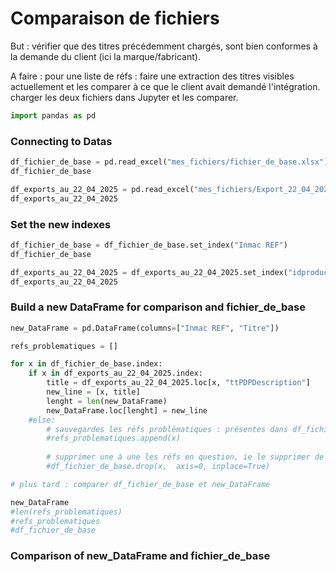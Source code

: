 # Comparaison de fichiers

But : vérifier que des titres précédemment chargés, sont bien conformes à la demande du client (ici la marque/fabricant).

A faire : pour une liste de réfs : faire une extraction des titres visibles actuellement et les comparer à ce que le client avait demandé l'intégration.
charger les deux fichiers dans Jupyter et les comparer.

```python
import pandas as pd
```

### Connecting to Datas

```python
df_fichier_de_base = pd.read_excel("mes_fichiers/fichier_de_base.xlsx")
df_fichier_de_base
```

```python
df_exports_au_22_04_2025 = pd.read_excel("mes_fichiers/Export_22_04_2025.xlsx", usecols = 'A,I')
df_exports_au_22_04_2025
```

### Set the new indexes

```python
df_fichier_de_base = df_fichier_de_base.set_index("Inmac REF")
df_fichier_de_base
```

```python
df_exports_au_22_04_2025 = df_exports_au_22_04_2025.set_index("idproduct")
df_exports_au_22_04_2025
```

### Build a new DataFrame for comparison and fichier_de_base

```python
new_DataFrame = pd.DataFrame(columns=["Inmac REF", "Titre"])

refs_problematiques = []

for x in df_fichier_de_base.index:
    if x in df_exports_au_22_04_2025.index:
        title = df_exports_au_22_04_2025.loc[x, "ttPDPDescription"]
        new_line = [x, title]
        lenght = len(new_DataFrame)
        new_DataFrame.loc[lenght] = new_line
    #else:
        # sauvegardes les réfs problématiques : présentes dans df_fichier_de_base, mais pas dans df_exports_au_22_04_2025
        #refs_problematiques.append(x)
        
        # supprimer une à une les réfs en question, ie le supprimer de df_fichier_de_base (ou les supprimer en une seule fois)
        #df_fichier_de_base.drop(x,  axis=0, inplace=True) 

# plus tard : comparer df_fichier_de_base et new_DataFrame

new_DataFrame
#len(refs_problematiques)
#refs_problematiques
#df_fichier_de_base
```

### Comparison of new_DataFrame and fichier_de_base

```python

```

```python

```

```python

```

```python

```

<!--
Divers 1 :
df_fichier_de_base.loc[7317066,:] # 7317066 n'est pas dans l'export d'Olivier

#df_exports_au_22_04_2025.loc[7317066,:]

df_fichier_de_base.loc[7531255,:]

Divers 2 :

import pandas as pd

# df = pd.read_excel(r"C:/Users/aimegael.boudzoumou/Documents/export.xlsx", sheet_name="Feuil", header=0, usecols='A:C', nrows=5, skiprows=None, na_values=['NA','-','N/A'])

df = pd.read_excel("mes_fichiers/Export.xlsx", sheet_name="Feuil1", header=0, index_col="RefFabricant")

df
-->


